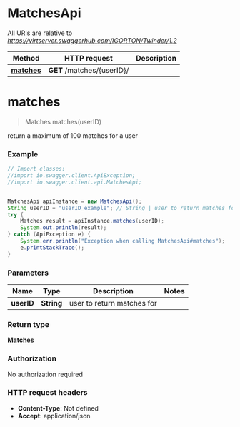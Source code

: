 # MatchesApi

All URIs are relative to *https://virtserver.swaggerhub.com/IGORTON/Twinder/1.2*

Method | HTTP request | Description
------------- | ------------- | -------------
[**matches**](MatchesApi.md#matches) | **GET** /matches/{userID}/ | 

<a name="matches"></a>
# **matches**
> Matches matches(userID)



return a maximum of 100 matches for a user

### Example
```java
// Import classes:
//import io.swagger.client.ApiException;
//import io.swagger.client.api.MatchesApi;


MatchesApi apiInstance = new MatchesApi();
String userID = "userID_example"; // String | user to return matches for
try {
    Matches result = apiInstance.matches(userID);
    System.out.println(result);
} catch (ApiException e) {
    System.err.println("Exception when calling MatchesApi#matches");
    e.printStackTrace();
}
```

### Parameters

Name | Type | Description  | Notes
------------- | ------------- | ------------- | -------------
 **userID** | **String**| user to return matches for |

### Return type

[**Matches**](Matches.md)

### Authorization

No authorization required

### HTTP request headers

 - **Content-Type**: Not defined
 - **Accept**: application/json

